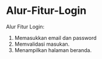 # Alur-Fitur-Login

Alur Fitur Login:
1. Memasukkan email dan password
2. Memvalidasi masukan.
3. Menampilkan halaman beranda.
